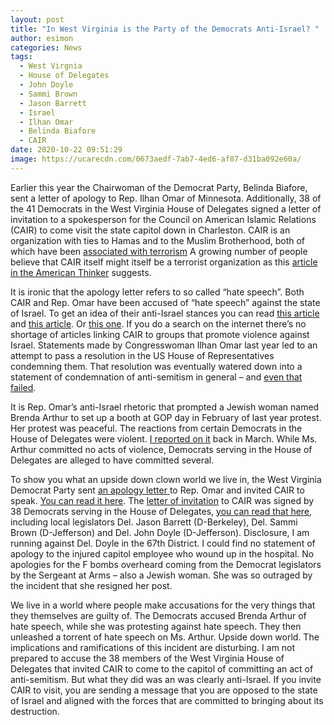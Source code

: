 ```yaml
---
layout: post
title: "In West Virginia is the Party of the Democrats Anti-Israel? "
author: esimon
categories: News
tags:
  - West Virgnia
  - House of Delegates
  - John Doyle
  - Sammi Brown
  - Jason Barrett
  - Israel
  - Ilhan Omar
  - Belinda Biafore
  - CAIR
date: 2020-10-22 09:51:29
image: https://ucarecdn.com/0673aedf-7ab7-4ed6-af87-d31ba092e60a/
---
```

Earlier this year the Chairwoman of the Democrat Party, Belinda Biafore, sent a letter of apology to Rep. Ilhan Omar of Minnesota.   Additionally, 38 of the 41 Democrats in the West Virginia House of Delegates signed a letter of invitation to a spokesperson for the Council on American Islamic Relations (CAIR) to come visit the state capitol down in Charleston.  CAIR is an organization with ties to Hamas and to the Muslim Brotherhood, both of which have been [associated with terrorism](https://www.dni.gov/nctc/groups/hamas.html)  A growing number of people believe that CAIR itself might itself be a terrorist organization as this [article in the American Thinker](https://www.americanthinker.com/articles/2019/12/is_it_time_to_designate_cair_as_a_terrorist_organization.html) suggests.  

It is ironic that the apology letter refers to so called “hate speech”.  Both CAIR and Rep. Omar have been accused of “hate speech” against the state of Israel.  To get an idea of their anti-Israel stances you can read [this article](https://www.jpost.com/international/more-than-10000-people-sign-investigate-omar-tlaib-and-cair-584477) and [this article](https://www.foxnews.com/politics/dems-decry-omar-resolution-israel).   Or [this one](https://www.foxnews.com/politics/dems-decry-omar-resolution-israel).   If you do a search on the internet there’s no shortage of articles linking CAIR to groups that promote violence against Israel.  Statements made by Congresswoman Ilhan Omar last year led to an attempt to pass a resolution in the US House of Representatives condemning them.  That resolution was eventually watered down into a statement of condemnation of anti-semitism in general – and [even that failed](https://apnews.com/article/890c970cbbe3b0e631504f47e2e5a5cc). 

It is Rep. Omar’s anti-Israel rhetoric that prompted a Jewish woman named Brenda Arthur to set up a booth at GOP day in February of last year protest.  Her protest was peaceful.  The reactions from certain Democrats in the House of Delegates were violent.  [I reported on it](https://ghostofjefferson.com/current/2019/03/07/caputos-capitol-crime) back in March. While Ms. Arthur committed no acts of violence, Democrats serving in the House of Delegates are alleged to have committed several.  

To show you what an upside down clown world we live in, the West Virginia Democrat Party sent [an apology letter ](https://ghostofjefferson.com/assets/blog/WV-Democrats-appology-to-Omar.jpg)to Rep. Omar and invited CAIR to speak.  [You can read it here](https://ghostofjefferson.com/assets/blog/WV-Democrats-appology-to-Omar.jpg).  The [letter of invitation](https://ghostofjefferson.com/assets/blog/Delegate_Hicks_Letter_to_Roula_Allouch-redacted.pdf) to CAIR was signed by 38 Democrats serving in the House of Delegates, [you can read that here](https://ghostofjefferson.com/assets/blog/Delegate_Hicks_Letter_to_Roula_Allouch-redacted.pdf), including local legislators Del. Jason Barrett (D-Berkeley), Del. Sammi Brown (D-Jefferson) and Del. John Doyle (D-Jefferson).  Disclosure, I am running against Del. Doyle in the 67th District.  I could find no statement of apology to the injured capitol employee who wound up in the hospital.  No apologies for the F bombs overheard coming from the Democrat legislators by the Sergeant at Arms – also a Jewish woman.  She was so outraged by the incident that she resigned her post.  

We live in a world where people make accusations for the very things that they themselves are guilty of.  The Democrats accused Brenda Arthur of hate speech, while she was protesting against hate speech. They then unleashed a torrent of hate speech on  Ms. Arthur.  Upside down world. The implications and ramifications of this incident are disturbing. I am not prepared to accuse the 38 members of the West Virginia House of Delegates that invited CAIR to come to the capitol of committing an act of anti-semitism. But what they did was an was clearly anti-Israel.  If you invite CAIR to visit, you are sending a message that you are opposed to the state of Israel and aligned with the forces that are committed to bringing about its destruction.